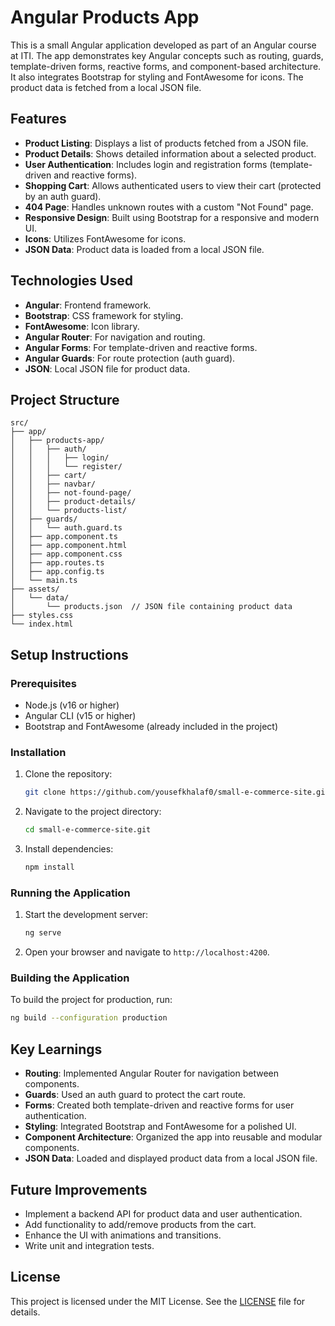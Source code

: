 # Angular Products App

This is a small Angular application developed as part of an Angular course at ITI. The app demonstrates key Angular concepts such as routing, guards, template-driven forms, reactive forms, and component-based architecture. It also integrates Bootstrap for styling and FontAwesome for icons. The product data is fetched from a local JSON file.

## Features

- **Product Listing**: Displays a list of products fetched from a JSON file.
- **Product Details**: Shows detailed information about a selected product.
- **User Authentication**: Includes login and registration forms (template-driven and reactive forms).
- **Shopping Cart**: Allows authenticated users to view their cart (protected by an auth guard).
- **404 Page**: Handles unknown routes with a custom "Not Found" page.
- **Responsive Design**: Built using Bootstrap for a responsive and modern UI.
- **Icons**: Utilizes FontAwesome for icons.
- **JSON Data**: Product data is loaded from a local JSON file.

## Technologies Used

- **Angular**: Frontend framework.
- **Bootstrap**: CSS framework for styling.
- **FontAwesome**: Icon library.
- **Angular Router**: For navigation and routing.
- **Angular Forms**: For template-driven and reactive forms.
- **Angular Guards**: For route protection (auth guard).
- **JSON**: Local JSON file for product data.

## Project Structure

```
src/
├── app/
│   ├── products-app/
│   │   ├── auth/
│   │   │   ├── login/
│   │   │   └── register/
│   │   ├── cart/
│   │   ├── navbar/
│   │   ├── not-found-page/
│   │   ├── product-details/
│   │   └── products-list/
│   ├── guards/
│   │   └── auth.guard.ts
│   ├── app.component.ts
│   ├── app.component.html
│   ├── app.component.css
│   ├── app.routes.ts
│   ├── app.config.ts
│   └── main.ts
├── assets/
│   └── data/
│       └── products.json  // JSON file containing product data
├── styles.css
└── index.html
```

## Setup Instructions

### Prerequisites

- Node.js (v16 or higher)
- Angular CLI (v15 or higher)
- Bootstrap and FontAwesome (already included in the project)

### Installation

1. Clone the repository:
   ```bash
   git clone https://github.com/yousefkhalaf0/small-e-commerce-site.git
   ```
2. Navigate to the project directory:
   ```bash
   cd small-e-commerce-site.git
   ```
3. Install dependencies:
   ```bash
   npm install
   ```

### Running the Application

1. Start the development server:
   ```bash
   ng serve
   ```
2. Open your browser and navigate to `http://localhost:4200`.

### Building the Application

To build the project for production, run:
```bash
ng build --configuration production
```

## Key Learnings

- **Routing**: Implemented Angular Router for navigation between components.
- **Guards**: Used an auth guard to protect the cart route.
- **Forms**: Created both template-driven and reactive forms for user authentication.
- **Styling**: Integrated Bootstrap and FontAwesome for a polished UI.
- **Component Architecture**: Organized the app into reusable and modular components.
- **JSON Data**: Loaded and displayed product data from a local JSON file.


## Future Improvements

- Implement a backend API for product data and user authentication.
- Add functionality to add/remove products from the cart.
- Enhance the UI with animations and transitions.
- Write unit and integration tests.

## License

This project is licensed under the MIT License. See the [LICENSE](LICENSE) file for details.
